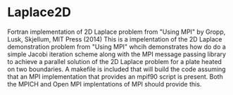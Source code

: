 # Laplace2D
Fortran implementation of 2D Laplace problem from "Using MPI" by Gropp, Lusk, Skjellum, MIT Press (2014)
This is a impelentation of the 2D Laplace demonstration problem from "Using MPI" whcih demonstrates 
how do do a simple Jacobi iteration scheme along with the MPI message passing library to achieve a parallel 
solution of the 2D Laplace problem for a plate heated on two boundaries.  A makefile is included that will
build the code assuming that an MPI implementation that provides an mpif90 script is present.    Both the 
MPICH and Open MPI implentations of MPI should provide this.


